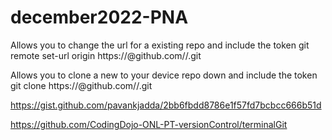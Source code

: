 # december2022-PNA

Allows you to change the url for a existing repo and include the token
git remote set-url  origin https://<token>@github.com/<username>/<reponame>.git


Allows you to clone a new to your device repo down and include the token
git clone https://<token>@github.com/<username of git repo>/<reponame>.git



https://gist.github.com/pavankjadda/2bb6fbdd8786e1f57fd7bcbcc666b51d

https://github.com/CodingDojo-ONL-PT-versionControl/terminalGit